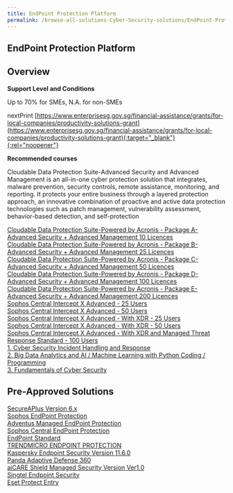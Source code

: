 ```yaml
---
title: EndPoint Protection Platform
permalink: /browse-all-solutions-Cyber-Security-solutions/EndPoint-Protection-Platform
---
```


## EndPoint Protection Platform
## Overview

**Support Level and Conditions**

Up to 70% for SMEs, N.A. for non-SMEs

nextPrint
[https://www.enterprisesg.gov.sg/financial-assistance/grants/for-local-companies/productivity-solutions-grant](https://www.enterprisesg.gov.sg/financial-assistance/grants/for-local-companies/productivity-solutions-grant){:target="_blank"}{:rel="noopener"}

**Recommended courses**

Cloudable Data Protection Suite-Advanced Security and Advanced Management is an all-in-one cyber protection solution that integrates, malware prevention, security controls, remote assistance, monitoring, and reporting.
It protects your entire business through a layered protection approach, an innovative combination of proactive and active data protection technologies such as patch management, vulnerability assessment, behavior-based detection, and self-protection

<a href='https://www.gobusiness.gov.sg/images/psg/Cloudable_20220050_Desensitised_Annex_3_Part_1.pdf'  target='_blank' rel='noopener'>Cloudable Data Protection Suite-Powered by Acronis - Package A- Advanced Security + Advanced Management 10 Licences</a><br>
<a href='https://www.gobusiness.gov.sg/images/psg/Cloudable_20220050_Desensitised_Annex_3_Part_2.pdf'  target='_blank' rel='noopener'>Cloudable Data Protection Suite-Powered by Acronis - Package B- Advanced Security + Advanced Management 25 Licences</a><br>
<a href='https://www.gobusiness.gov.sg/images/psg/Cloudable_20220050_Desensitised_Annex_3_Part_3.pdf'  target='_blank' rel='noopener'>Cloudable Data Protection Suite-Powered by Acronis - Package C- Advanced Security + Advanced Management 50 Licences</a><br>
<a href='https://www.gobusiness.gov.sg/images/psg/Cloudable_20220050_Desensitised_Annex_3_Part_4.pdf'  target='_blank' rel='noopener'>Cloudable Data Protection Suite-Powered by Acronis - Package D- Advanced Security + Advanced Management 100 Licences</a><br>
<a href='https://www.gobusiness.gov.sg/images/psg/Cloudable_20220050_Desensitised_Annex_3_Part_5.pdf'  target='_blank' rel='noopener'>Cloudable Data Protection Suite-Powered by Acronis - Package E- Advanced Security + Advanced Management 200 Licences</a><br>
<a href='https://www.gobusiness.gov.sg/images/psg/Swiz_20210239_Desensitised_Annex_3_Part_1.pdf'  target='_blank' rel='noopener'>Sophos Central Intercept X Advanced - 25 Users</a><br>
<a href='https://www.gobusiness.gov.sg/images/psg/Swiz_20210239_Desensitised_Annex_3_Part_2.pdf'  target='_blank' rel='noopener'>Sophos Central Intercept X Advanced - 50 Users</a><br>
<a href='https://www.gobusiness.gov.sg/images/psg/Swiz_20210239_Desensitised_Annex_3_Part_3.pdf'  target='_blank' rel='noopener'>Sophos Central Intercept X Advanced - With XDR - 25 Users</a><br>
<a href='https://www.gobusiness.gov.sg/images/psg/Swiz_20210239_Desensitised_Annex_3_Part_4.pdf'  target='_blank' rel='noopener'>Sophos Central Intercept X Advanced - With XDR - 50 Users</a><br>
<a href='https://www.gobusiness.gov.sg/images/psg/Swiz_20210239_Desensitised_Annex_3_Part_5.pdf'  target='_blank' rel='noopener'>Sophos Central Intercept X Advanced - With XDR and Managed Threat Response Standard - 100 Users</a><br>
<a href='https://courses.enterprisejobskills.gov.sg/Course_Internet/CourseDetail/SF-Cyber-Security-Incident-Handling-Response-2'  target='_blank' rel='noopener'>1. Cyber Security Incident Handling and Response</a><br>
<a href='https://courses.enterprisejobskills.gov.sg/Course_Internet/CourseDetail/Big-Data-Analytics-AI-Machine-Learning-Python-Coding-Programming-Beginner-Intermediate-2'  target='_blank' rel='noopener'>2. Big Data Analytics and AI / Machine Learning with Python Coding / Programming</a><br>
<a href='https://courses.enterprisejobskills.gov.sg/Course_Internet/CourseDetail/Fundamentals-Cyber-Security-2'  target='_blank' rel='noopener'>3. Fundamentals of Cyber Security</a><br>

## Pre-Approved Solutions

<a href='/productivity-solutions-grant/solutionrepo/solution763' target='_blank'>SecureAPlus Version 6.x</a><br>
<a href='/productivity-solutions-grant/solutionrepo/solution1548' target='_blank'>Sophos EndPoint Protection</a><br>
<a href='/productivity-solutions-grant/solutionrepo/solution2050' target='_blank'>Adventus Managed EndPoint Protection</a><br>
<a href='/productivity-solutions-grant/solutionrepo/solution2105' target='_blank'>Sophos Central EndPoint Protection</a><br>
<a href='/productivity-solutions-grant/solutionrepo/solution2177' target='_blank'>EndPoint Standard</a><br>
<a href='/productivity-solutions-grant/solutionrepo/solution2265' target='_blank'>TRENDMICRO ENDPOINT PROTECTION</a><br>
<a href='/productivity-solutions-grant/solutionrepo/solution2492' target='_blank'>Kaspersky Endpoint Security Version 11.6.0</a><br>
<a href='/productivity-solutions-grant/solutionrepo/solution2497' target='_blank'>Panda Adaptive Defense 360</a><br>
<a href='/productivity-solutions-grant/solutionrepo/solution2633' target='_blank'>aiCARE Shield Managed Security Version Ver1.0</a><br>
<a href='/productivity-solutions-grant/solutionrepo/solution2656' target='_blank'>Singtel Endpoint Security</a><br>
<a href='/productivity-solutions-grant/solutionrepo/solution2717' target='_blank'>Eset Protect Entry</a><br>
